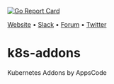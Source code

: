 [![Go Report Card](https://goreportcard.com/badge/github.com/appscode/k8s-addons)](https://goreportcard.com/report/github.com/appscode/k8s-addons)

[Website](https://appscode.com) • [Slack](https://slack.appscode.com) • [Forum](https://discuss.appscode.com) • [Twitter](https://twitter.com/AppsCodeHQ)

# k8s-addons
Kubernetes Addons by AppsCode
